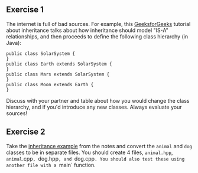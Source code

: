 ## Exercise 1

The internet is full of bad sources.
For example, this [GeeksforGeeks](https://www.geeksforgeeks.org/inheritance-in-java/) tutorial about inheritance talks about how inheritance should model "IS-A" relationships, and then proceeds to define the following class hierarchy (in Java):

```
public class SolarSystem {
}
public class Earth extends SolarSystem {
}
public class Mars extends SolarSystem {
}
public class Moon extends Earth {
}
```

Discuss with your partner and table about how you would change the class hierarchy, and if you'd introduce any new classes.
Always evaluate your sources!

## Exercise 2

Take the [inheritance example](https://github.com/CIS1900/2022-fall/blob/main/04/inheritance.cpp) from the notes and convert the `animal` and `dog` classes to be in separate files.
You should create 4 files, `animal.hpp`, `animal`.cpp`, `dog.hpp`, and `dog.cpp`.
You should also test these using another file with a `main` function.
